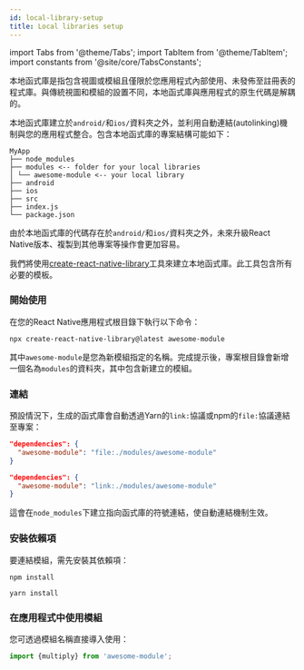 ```yaml
---
id: local-library-setup
title: Local libraries setup
---
```


import Tabs from '@theme/Tabs'; import TabItem from '@theme/TabItem'; import constants from '@site/core/TabsConstants';

本地函式庫是指包含視圖或模組且僅限於您應用程式內部使用、未發佈至註冊表的程式庫。與傳統視圖和模組的設置不同，本地函式庫與應用程式的原生代碼是解耦的。

本地函式庫建立於`android/`和`ios/`資料夾之外，並利用自動連結(autolinking)機制與您的應用程式整合。包含本地函式庫的專案結構可能如下：

```plaintext
MyApp
├── node_modules
├── modules <-- folder for your local libraries
│ └── awesome-module <-- your local library
├── android
├── ios
├── src
├── index.js
└── package.json
```

由於本地函式庫的代碼存在於`android/`和`ios/`資料夾之外，未來升級React Native版本、複製到其他專案等操作會更加容易。

我們將使用[create-react-native-library](https://callstack.github.io/react-native-builder-bob/create)工具來建立本地函式庫。此工具包含所有必要的模板。

### 開始使用

在您的React Native應用程式根目錄下執行以下命令：

```shell
npx create-react-native-library@latest awesome-module
```

其中`awesome-module`是您為新模組指定的名稱。完成提示後，專案根目錄會新增一個名為`modules`的資料夾，其中包含新建立的模組。

### 連結

預設情況下，生成的函式庫會自動透過Yarn的`link:`協議或npm的`file:`協議連結至專案：

<Tabs groupId="package-manager" queryString defaultValue={constants.defaultPackageManager} values={constants.packageManagers}>

<TabItem value="npm">

```json
"dependencies": {
  "awesome-module": "file:./modules/awesome-module"
}
```

</TabItem>
<TabItem value="yarn">

```json
"dependencies": {
  "awesome-module": "link:./modules/awesome-module"
}
```

</TabItem>
</Tabs>

這會在`node_modules`下建立指向函式庫的符號連結，使自動連結機制生效。

### 安裝依賴項

要連結模組，需先安裝其依賴項：

<Tabs groupId="package-manager" queryString defaultValue={constants.defaultPackageManager} values={constants.packageManagers}>

<TabItem value="npm">

```shell
npm install
```

</TabItem>
<TabItem value="yarn">

```shell
yarn install
```

</TabItem>
</Tabs>

### 在應用程式中使用模組

您可透過模組名稱直接導入使用：

```js
import {multiply} from 'awesome-module';
```